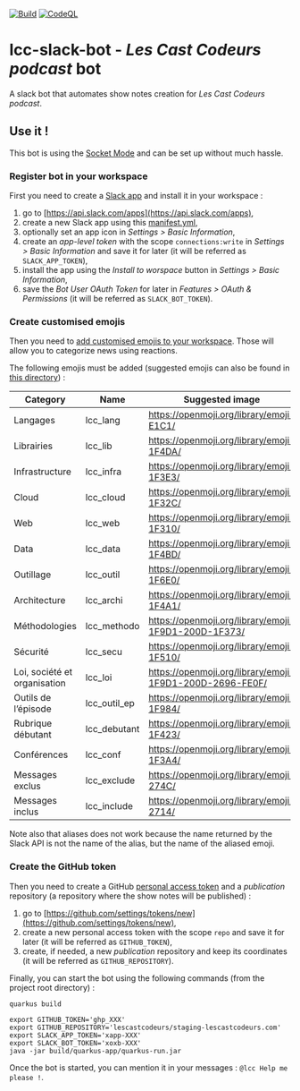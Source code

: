 [![Build](https://github.com/lescastcodeurs/lcc-slack-bot/workflows/Build/badge.svg)](https://github.com/lescastcodeurs/lcc-slack-bot/actions)
[![CodeQL](https://github.com/lescastcodeurs/lcc-slack-bot/workflows/CodeQL/badge.svg)](https://github.com/lescastcodeurs/lcc-slack-bot/actions)

# lcc-slack-bot - _Les Cast Codeurs podcast_ bot

A slack bot that automates show notes creation for _Les Cast Codeurs podcast_.

## Use it !

This bot is using the [Socket Mode](https://api.slack.com/apis/connections/socket) and can be set up
without much hassle.

### Register bot in your workspace

First you need to create a [Slack app](https://api.slack.com/start) and install it in your workspace :

1. go to [https://api.slack.com/apps](https://api.slack.com/apps),
2. create a new Slack app using this [manifest.yml](/src/main/slack/manifest.yml),
3. optionally set an app icon in _Settings > Basic Information_,
4. create an _app-level token_ with the scope `connections:write` in _Settings > Basic Information_ and save it for
   later (it will be referred as `SLACK_APP_TOKEN`),
5. install the app using the _Install to worspace_ button in _Settings > Basic Information_,
6. save the _Bot User OAuth Token_ for later in _Features > OAuth & Permissions_ (it will be referred
   as `SLACK_BOT_TOKEN`).

### Create customised emojis

Then you need to [add customised emojis to your
workspace](https://slack.com/intl/fr-fr/help/articles/206870177-Ajouter-un-%C3%A9moji-personnalis%C3%A9-et-des-alias-dans-votre-espace-de-travail).
Those will allow you to categorize news using reactions.

The following emojis must be added (suggested emojis can also be found in [this directory](/emojis)) :

| Category                     | Name         | Suggested image                                          |
|------------------------------|--------------|----------------------------------------------------------|
| Langages                     | lcc_lang     | https://openmoji.org/library/emoji-E1C1/                 |
| Librairies                   | lcc_lib      | https://openmoji.org/library/emoji-1F4DA/                |
| Infrastructure               | lcc_infra    | https://openmoji.org/library/emoji-1F3E3/                |
| Cloud                        | lcc_cloud    | https://openmoji.org/library/emoji-1F32C/                |
| Web                          | lcc_web      | https://openmoji.org/library/emoji-1F310/                |
| Data                         | lcc_data     | https://openmoji.org/library/emoji-1F4BD/                |
| Outillage                    | lcc_outil    | https://openmoji.org/library/emoji-1F6E0/                |
| Architecture                 | lcc_archi    | https://openmoji.org/library/emoji-1F4A1/                |
| Méthodologies                | lcc_methodo  | https://openmoji.org/library/emoji-1F9D1-200D-1F373/     |
| Sécurité                     | lcc_secu     | https://openmoji.org/library/emoji-1F510/                |
| Loi, société et organisation | lcc_loi      | https://openmoji.org/library/emoji-1F9D1-200D-2696-FE0F/ |
| Outils de l’épisode          | lcc_outil_ep | https://openmoji.org/library/emoji-1F984/                |
| Rubrique débutant            | lcc_debutant | https://openmoji.org/library/emoji-1F423/                |
| Conférences                  | lcc_conf     | https://openmoji.org/library/emoji-1F3A4/                |
| Messages exclus              | lcc_exclude  | https://openmoji.org/library/emoji-274C/                 |
| Messages inclus              | lcc_include  | https://openmoji.org/library/emoji-2714/                 |

Note also that aliases does not work because the name returned by the Slack API is not the name of the alias, but the
name of the aliased emoji.

### Create the GitHub token

Then you need to create a GitHub [personal access token](https://docs.github.com/en/authentication/keeping-your-account-and-data-secure/creating-a-personal-access-token)
and a _publication_ repository (a repository where the show notes will be published) :

1. go to [https://github.com/settings/tokens/new](https://github.com/settings/tokens/new),
2. create a new personal access token with the scope `repo` and save it for later (it will be referred as `GITHUB_TOKEN`),
3. create, if needed, a new _publication_ repository and keep its coordinates (it will be referred as `GITHUB_REPOSITORY`).

Finally, you can start the bot using the following commands (from the project root directory) :

```shell
quarkus build

export GITHUB_TOKEN='ghp_XXX'
export GITHUB_REPOSITORY='lescastcodeurs/staging-lescastcodeurs.com'
export SLACK_APP_TOKEN='xapp-XXX'
export SLACK_BOT_TOKEN='xoxb-XXX'
java -jar build/quarkus-app/quarkus-run.jar
```

Once the bot is started, you can mention it in your messages : `@lcc Help me please !`.
